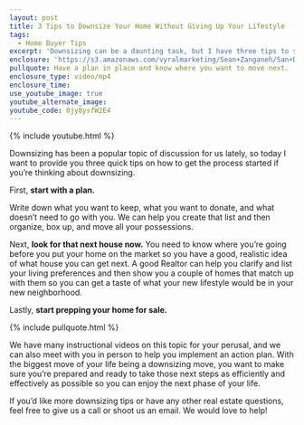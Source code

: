 ```yaml
---
layout: post
title: 3 Tips to Downsize Your Home Without Giving Up Your Lifestyle
tags:
  - Home Buyer Tips
excerpt: 'Downsizing can be a daunting task, but I have three tips to share that can make the process easier and more efficient for you.'
enclosure: 'https://s3.amazonaws.com/vyralmarketing/Sean+Zanganeh/San+Diego%2C+CA+Real+Estate+Downsizing+Your+Home.mp4'
pullquote: Have a plan in place and know where you want to move next.
enclosure_type: video/mp4
enclosure_time:
use_youtube_image: true
youtube_alternate_image:
youtube_code: 0jy8ysfW2E4
---
```



{% include youtube.html %}

Downsizing has been a popular topic of discussion for us lately, so today I want to provide you three quick tips on how to get the process started if you’re thinking about downsizing. &nbsp;

First, **start with a plan.**&nbsp;

Write down what you want to keep, what you want to donate, and what doesn’t need to go with you. We can help you create that list and then organize, box up, and move all your possessions.&nbsp;

Next, **look for that next house now.** You need to know where you’re going before you put your home on the market so you have a good, realistic idea of what house you can get next. A good Realtor can help you clarify and list your living preferences and then show you a couple of homes that match up with them so you can get a taste of what your new lifestyle would be in your new neighborhood.&nbsp;

Lastly, **start prepping your home for sale.&nbsp;**

{% include pullquote.html %}

We have many instructional videos on this topic for your perusal, and we can also meet with you in person to help you implement an action plan. With the biggest move of your life being a downsizing move, you want to make sure you’re prepared and ready to take those next steps as efficiently and effectively as possible so you can enjoy the next phase of your life.&nbsp;

If you’d like more downsizing tips or have any other real estate questions, feel free to give us a call or shoot us an email. We would love to help!